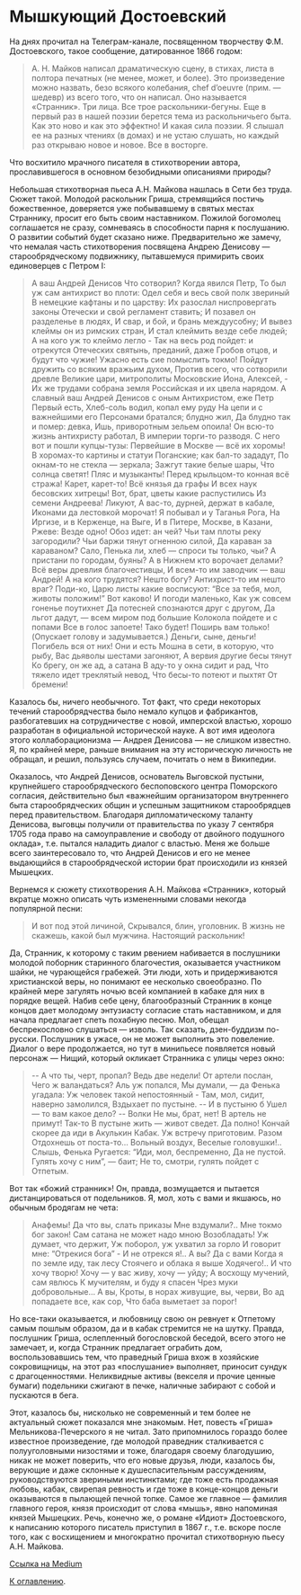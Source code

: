 # Мышкующий Достоевский

На днях прочитал на Телеграм-канале, посвященном творчеству Ф.М. Достоевского, такое сообщение, датированное 1866 годом:

> А. Н. Майков написал драматическую сцену, в стихах, листа в полтора печатных (не менее, может, и более). Это произведение можно назвать, безо всякого колебания, chef d’oeuvre (прим. — шедевр) из всего того, что он написал. Оно называется «Странник». Три лица. Все трое раскольники-бегуны. Еще в первый раз в нашей поэзии берется тема из раскольничьего быта. Как это ново и как это эффектно! И какая сила поэзии. Я слышал ее на разных чтениях (в домах) и не устаю слушать, но каждый раз открываю новое и новое. Все в восторге.

Что восхитило мрачного писателя в стихотворении автора, прославившегося в основном безобидными описаниями природы?

Небольшая стихотворная пьеса А.Н. Майкова нашлась в Сети без труда. Сюжет такой. Молодой раскольник Гриша, стремящийся постичь божественное, доверяется уже побывавшему в святых местах Страннику, просит его быть своим наставником. Пожилой богомолец соглашается не сразу, сомневаясь в способности парня к послушанию. О развитии событий будет сказано ниже. Предварительно же замечу, что немалая часть стихотворения посвящена Андрею Денисову — старообрядческому подвижнику, пытавшемуся примирить своих единоверцев с Петром I:

> А ваш Андрей Денисов
> Что сотворил? Когда явился Петр,
> То был уж сам антихрист во плоти:
> Одел себя и весь свой полк звериный
> В немецкие кафтаны и по царству:
> Их разослал ниспровергать законы
> Отечески и свой регламент ставить;
> И позавел он разделенье в людях,
> И свар, и бой, и брань междуусобну;
> И вывез клеймы он из римских стран,
> И стал клеймить везде себе людей;
> А на кого уж то клеймо легло -
> Так на весь род пойдет: и отрекутся
> Отеческих святынь, преданий, даже
> Гробов отцов, и будут что чужие!
> Ужасно есть сие помыслить токмо!
> Пойдут дружить со всяким вражьим духом,
> Против всего, что сотворили древле
> Великие цари, митрополиты
> Московские Иона, Алексей, -
> Их же трудами собрана земля
> Российская и их цвела нарядом.
> А славный ваш Андрей Денисов с оным
> Антихристом, еже Петр Первый есть,
> Хлеб-соль водил, копал ему руду
> На цепи и с важнейшими его
> Персонами братался; блудно жил,
> Да блудно так и помер: девка,
> Ишь, приворотным зельем опоила!
> Он всю-то жизнь антихристу работал,
> В империи торги-то разводя.
> С него вот и пошли купцы-тузы:
> Первейшие в Москве — всё их хоромы!
> В хоромах-то картины и статуи
> Поганские; как бал-то зададут,
> По окнам-то не стекла — зеркала;
> Зажгут такие белые шары,
> Что солнца светят! Пляс и музыканты!
> Перед крыльцом-то конная всё стража!
> Карет, карет-то! Всё князья да графы
> И всех наук бесовских хитрецы!
> Вот, брат, цветы какие распустились
> Из семени Андреева! Ликуют,
> А вас-то, дурней, держат в кабале,
> Иконами да лестовкой морочат!
> Я побывал и у Таганья Рога,
> На Иргизе, и в Керженце, на Выге,
> И в Питере, Москве, в Казани, Ржеве:
> Везде одно! Обоз идет: ан чей?
> Чьи там плоты реку загородили?
> Чьи баржи тянут огненною силой,
> Да караван за караваном? Сало,
> Пенька ли, хлеб — спроси ты только, чьи?
> А пристани по городам, буяны?
> А в Нижнем кто ворочает делами?
> Всё веры древлия благочестивцы,
> И всем-то им заводчик — ваш Андрей!
> А на кого трудятся? Нешто богу?
> Антихрист-то им нешто враг? Поди-ко,
> Царю листы какие восписуют:
> “Все за тебя, мол, животы положим!”
> Вот каково! И погоди маленько,
> Как уж совсем гоненье поутихнет
> Да потесней спознаются друг с другом,
> Да льгот дадут, — всем миром под большие
> Колокола пойдете и с попами
> Все в голос запоете! Тако будет!
> Поширь вам только!(Опускает голову и задумывается.)
> Деньги, сыне, деньги!
> Погибель вся от них! Они и есть
> Мошна в сети, в которую, что рыбу,
> Вас дьяволы шестами загоняют,
> А вервия другие бесы тянут
> Ко брегу, он же ад, а сатана
> В аду-то у окна сидит и рад,
> Что тяжело идет треклятый невод,
> Что бесы-то потеют и пыхтят
> От бремени!

Казалось бы, ничего необычного. Тот факт, что среди некоторых течений старообрядчества было немало купцов и фабрикантов, разбогатевших на сотрудничестве с новой, имперской властью, хорошо разработан в официальной исторической науке. А вот имя идеолога этого коллаборационизма — Андрея Денисова — не слишком известно. Я, по крайней мере, раньше внимания на эту историческую личность не обращал, и решил, пользуясь случаем, почитать о нем в Википедии.

Оказалось, что Андрей Денисов, основатель Выговской пустыни, крупнейшего старообрядческого беспоповского центра Поморского согласия, действительно был «важнейшим организатором внутреннего быта старообрядческих общин и успешным защитником старообрядцев перед правительством. Благодаря дипломатическому таланту Денисова, выговцы получили от правительства по указу 7 сентября 1705 года право на самоуправление и свободу от двойного подушного оклада», т.е. пытался наладить диалог с властью. Меня же больше всего заинтересовало то, что Андрей Денисов и его не менее выдающийся в старообрядческой истории брат происходили из князей Мышецких.

Вернемся к сюжету стихотворения А.Н. Майкова «Странник», который вкратце можно описать чуть измененными словами некогда популярной песни:

> И вот под этой личиной,
> Скрывался, блин, уголовник.
> В жизнь не скажешь, какой был мужчина.
> Настоящий раскольник!

Да, Странник, к которому с таким рвением набивается в послушники молодой поборник старинного благочестия, оказывается участником шайки, не чурающейся грабежей. Эти люди, хоть и придерживаются христианской веры, но понимают ее несколько своеобразно. По крайней мере загулять ночью всей компанией в кабаке для них в порядке вещей. Набив себе цену, благообразный Странник в конце концов дает молодому энтузиасту согласие стать наставником, и для начала предлагает спеть похабную песню. Мол, обещал беспрекословно слушаться — изволь. Так сказать, дзен-буддизм по-русски. Послушник в ужасе, он не может выполнить это повеление. Диалог о вере продолжается, но тут в минипьесе появляется новый персонаж — Нищий, который окликает Странника с улицы через окно:

> -- А что ты, черт, пропал?
> Ведь две недели! От артели послан,
> Чего ж валандаться? Аль уж попался,
> Мы думали, — да Фенька угадала:
> Уж человек такой непостоянный -
> Там, мол, сидит, наверно замолился,
> Вздыхает по пустыне.
> -- И в пустыню б Ушел — то вам какое дело? 
> -- Волки Не мы, брат, нет! В артель не примут! Так-то
> В пустыне жить — живот сведет. Да полно!
> Кончай скорее да иди в Акулькин
> Кабак. Уж встречу приготовим. Разом
> Отдохнешь от поста-то… Вольный воздух,
> Веселые головушки!.. Слышь, Фенька
> Ругается: “Иди, мол, беспременно,
> Да не пустой. Гулять хочу с ним”, — баит;
> Не то, смотри, гулять пойдет с Отпетым.

Вот так «божий странник»! Он, правда, возмущается и пытается дистанцироваться от подельников. Я, мол, хоть с вами и якшаюсь, но обычным бродягам не чета:

> Анафемы! Да что вы, слать приказы
> Мне вздумали?.. Мне токмо бог закон!
> Сам сатана не может надо мною
> Возобладать! Уж думает, что держит,
> Уж поборол, уж ухватил за горло
> И говорит мне: “Отрекися бога” -
> И не отрекся я!.. А вы? Да с вами
> Когда я по земле иду, так лесу
> Стоячего и облака я выше
> Ходячего!.. И что хочу творю!
> Хочу — у вас живу, хочу — уйду;
> А восхощу мучений, сам явлюсь
> К мучителям, и буду я спасен
> Чрез муки добровольные… А вы,
> Кроты, в норах живущие, вы, черви,
> Во ад попадаете все, как сор,
> Что баба выметает за порог!

Но все-таки оказывается, и любовницу свою он ревнует к Отпетому самым пошлым образом, да и в кабак стремится не на шутку. Правда, послушник Гриша, ослепленный богословской беседой, всего этого не замечает, и, когда Странник предлагает ограбить дом, воспользовавшись тем, что праведный Гриша вхож в хозяйские сокровищницы, на этот раз «послушание» выполняет, приносит сундук с драгоценностями. Неликвидные активы (векселя и прочие ценные бумаги) подельники сжигают в печке, наличные забирают с собой и пускаются в бега.

Этот, казалось бы, нисколько не современный и тем более не актуальный сюжет показался мне знакомым. Нет, повесть «Гриша» Мельникова-Печерского я не читал. Зато припомнилось гораздо более известное произведение, где молодой праведник сталкивается с полууголовными низостями и тоже, благодаря своему благодушию, никак не может поверить, что его новые друзья, люди, казалось бы, верующие и даже склонные к душеспасительным рассуждениям, руководствуются звериными инстинктами; где тоже есть продажная любовь, кабак, свирепая ревность и где тоже в конце-концов деньги оказываются в пылающей печной топке. Самое же главное — фамилия главного героя, князя происходит от слова «мышь», явно напоминая князей Мышецких. Речь, конечно же, о романе «Идиот» Достоевского, к написанию которого писатель приступил в 1867 г., т.е. вскоре после того, как с восхищением и многократно прочитал стихотворную пьесу А.Н. Майкова.

[Ссылка на Medium](https://yababay.medium.com/%D0%BC%D1%8B%D1%88%D0%BA%D1%83%D1%8E%D1%89%D0%B8%D0%B9-%D0%B4%D0%BE%D1%81%D1%82%D0%BE%D0%B5%D0%B2%D1%81%D0%BA%D0%B8%D0%B9-1309db8d794a)

[К оглавлению](/#toc).
